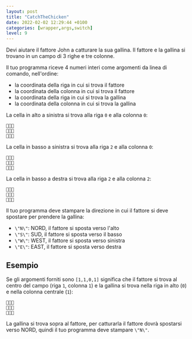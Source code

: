 ```yaml
---
layout: post
title: "CatchTheChicken"
date: 2022-02-02 12:29:44 +0100
categories: [wrapper,args,switch]
level: 9
---
```


Devi aiutare il fattore John a catturare la sua gallina. Il fattore e la gallina si trovano in un campo di 3 righe e tre colonne.

Il tuo programma riceve 4 numeri interi come argomenti da linea di comando, nell'ordine:

- la coordinata della riga in cui si trova il fattore
- la coordinata della colonna in cui si trova il fattore
- la coordinata della riga in cui si trova la gallina
- la coordinata della colonna in cui si trova la gallina

La cella in alto a sinistra si trova alla riga `0` e alla colonna `0`:

```
👷🍃🍃
🍃🍃🍃
🍃🍃🍃
```

La cella in basso a sinistra si trova alla riga `2` e alla colonna `0`:

```
🍃🍃🍃
🍃🍃🍃
👷🍃🍃
```
La cella in basso a destra si trova alla riga `2` e alla colonna `2`:

```
🍃🍃🍃
🍃🍃🍃
🍃🍃👷
```

Il tuo programma deve stampare la direzione in cui il fattore si deve spostare per prendere la gallina:

- `\"N\"`: NORD, il fattore si sposta verso l'alto
- `\"S\"`: SUD, il fattore si sposta verso il basso
- `\"W\"`: WEST, il fattore si sposta verso sinistra
- `\"E\"`: EAST, il fattore si sposta verso destra

## Esempio

Se gli argomenti forniti sono `[1,1,0,1]` significa che il fattore si trova al centro del campo (riga `1`, colonna `1`) e la gallina si trova nella riga in alto (`0`) e nella colonna centrale (`1`):

```
🍃🐔🍃
🍃👷🍃
🍃🍃🍃
```

La gallina si trova sopra al fattore, per catturarla il fattore dovrà spostarsi verso NORD, quindi il tuo programma deve stampare `\"N\"`.

